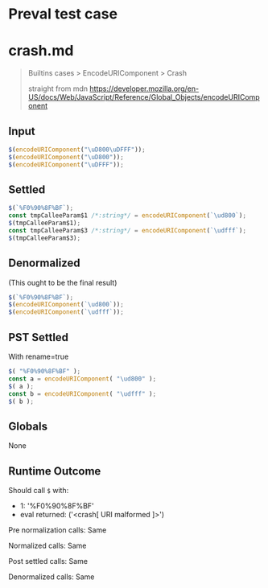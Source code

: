 # Preval test case

# crash.md

> Builtins cases > EncodeURIComponent > Crash
>
> straight from mdn https://developer.mozilla.org/en-US/docs/Web/JavaScript/Reference/Global_Objects/encodeURIComponent

## Input

`````js filename=intro
$(encodeURIComponent("\uD800\uDFFF"));
$(encodeURIComponent("\uD800"));
$(encodeURIComponent("\uDFFF"));
`````


## Settled


`````js filename=intro
$(`%F0%90%8F%BF`);
const tmpCalleeParam$1 /*:string*/ = encodeURIComponent(`\ud800`);
$(tmpCalleeParam$1);
const tmpCalleeParam$3 /*:string*/ = encodeURIComponent(`\udfff`);
$(tmpCalleeParam$3);
`````


## Denormalized
(This ought to be the final result)

`````js filename=intro
$(`%F0%90%8F%BF`);
$(encodeURIComponent(`\ud800`));
$(encodeURIComponent(`\udfff`));
`````


## PST Settled
With rename=true

`````js filename=intro
$( "%F0%90%8F%BF" );
const a = encodeURIComponent( "\ud800" );
$( a );
const b = encodeURIComponent( "\udfff" );
$( b );
`````


## Globals


None


## Runtime Outcome


Should call `$` with:
 - 1: '%F0%90%8F%BF'
 - eval returned: ('<crash[ URI malformed ]>')

Pre normalization calls: Same

Normalized calls: Same

Post settled calls: Same

Denormalized calls: Same
